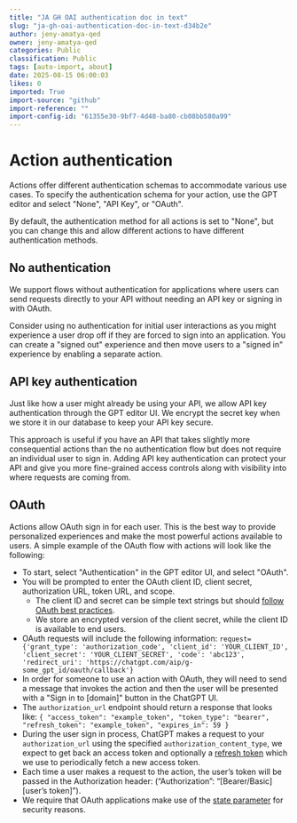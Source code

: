 ```yaml
---
title: "JA GH OAI authentication doc in text"
slug: "ja-gh-oai-authentication-doc-in-text-d34b2e"
author: jeny-amatya-qed
owner: jeny-amatya-qed
categories: Public
classification: Public
tags: [auto-import, about]
date: 2025-08-15 06:00:03
likes: 0
imported: True 
import-source: "github"
import-reference: ""
import-config-id: "61355e30-9bf7-4d48-ba80-cb08bb580a99"
---
```



# Action authentication

Actions offer different authentication schemas to accommodate various use cases. To specify the authentication schema for your action, use the GPT editor and select "None", "API Key", or "OAuth".

By default, the authentication method for all actions is set to "None", but you can change this and allow different actions to have different authentication methods.

## No authentication

We support flows without authentication for applications where users can send requests directly to your API without needing an API key or signing in with OAuth.

Consider using no authentication for initial user interactions as you might experience a user drop off if they are forced to sign into an application. You can create a "signed out" experience and then move users to a "signed in" experience by enabling a separate action.

## API key authentication

Just like how a user might already be using your API, we allow API key authentication through the GPT editor UI. We encrypt the secret key when we store it in our database to keep your API key secure.

This approach is useful if you have an API that takes slightly more consequential actions than the no authentication flow but does not require an individual user to sign in. Adding API key authentication can protect your API and give you more fine-grained access controls along with visibility into where requests are coming from.

## OAuth

Actions allow OAuth sign in for each user. This is the best way to provide personalized experiences and make the most powerful actions available to users. A simple example of the OAuth flow with actions will look like the following:

-   To start, select "Authentication" in the GPT editor UI, and select "OAuth".
-   You will be prompted to enter the OAuth client ID, client secret, authorization URL, token URL, and scope.
    -   The client ID and secret can be simple text strings but should [follow OAuth best practices](https://www.oauth.com/oauth2-servers/client-registration/client-id-secret/).
    -   We store an encrypted version of the client secret, while the client ID is available to end users.
-   OAuth requests will include the following information: `request={'grant_type': 'authorization_code', 'client_id': 'YOUR_CLIENT_ID', 'client_secret': 'YOUR_CLIENT_SECRET', 'code': 'abc123', 'redirect_uri': 'https://chatgpt.com/aip/g-some_gpt_id/oauth/callback'}`
-   In order for someone to use an action with OAuth, they will need to send a message that invokes the action and then the user will be presented with a "Sign in to [domain]" button in the ChatGPT UI.
-   The `authorization_url` endpoint should return a response that looks like:
    `{ "access_token": "example_token", "token_type": "bearer", "refresh_token": "example_token", "expires_in": 59 }`
-   During the user sign in process, ChatGPT makes a request to your `authorization_url` using the specified `authorization_content_type`, we expect to get back an access token and optionally a [refresh token](https://auth0.com/learn/refresh-tokens) which we use to periodically fetch a new access token.
-   Each time a user makes a request to the action, the user’s token will be passed in the Authorization header: (“Authorization”: “[Bearer/Basic] [user’s token]”).
-   We require that OAuth applications make use of the [state parameter](https://auth0.com/docs/secure/attack-protection/state-parameters#set-and-compare-state-parameter-values) for security reasons.
